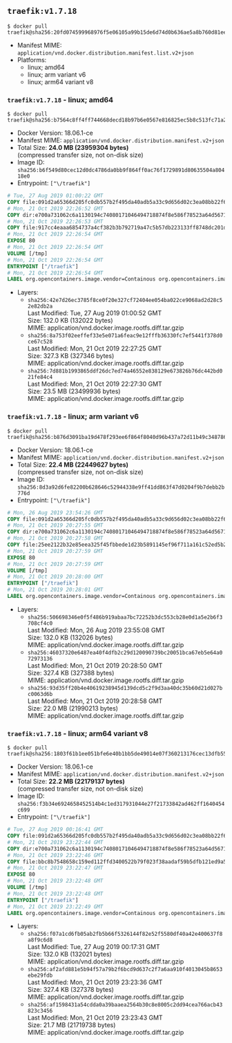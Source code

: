 ## `traefik:v1.7.18`

```console
$ docker pull traefik@sha256:20fd074599968976f5e06105a99b15de6d74d0b636ae5a8b760d81ee4c98f217
```

-	Manifest MIME: `application/vnd.docker.distribution.manifest.list.v2+json`
-	Platforms:
	-	linux; amd64
	-	linux; arm variant v6
	-	linux; arm64 variant v8

### `traefik:v1.7.18` - linux; amd64

```console
$ docker pull traefik@sha256:b7564c8ff4ff744668decd18b97b6e0567e816825ec5b8c513fc71a2d9632380
```

-	Docker Version: 18.06.1-ce
-	Manifest MIME: `application/vnd.docker.distribution.manifest.v2+json`
-	Total Size: **24.0 MB (23959304 bytes)**  
	(compressed transfer size, not on-disk size)
-	Image ID: `sha256:b6f549d80cec12d0dc4786da0bb9f864ff0ac76f1729891d80635504a80418e0`
-	Entrypoint: `["\/traefik"]`

```dockerfile
# Tue, 27 Aug 2019 01:00:22 GMT
COPY file:091d2a65366d205fc0db557b2f495da40adb5a33c9d656d02c3ea08bb22f6c4d in /etc/ssl/certs/ 
# Mon, 21 Oct 2019 22:26:52 GMT
COPY dir:e700a731062c6a1130194c74080171046494718874f8e586f78523a64d56715c in /usr/share/ 
# Mon, 21 Oct 2019 22:26:53 GMT
COPY file:917cc4eaaa6854737a4cf382b3b792719a47c5b57db223133ff8748dc201d7be in / 
# Mon, 21 Oct 2019 22:26:54 GMT
EXPOSE 80
# Mon, 21 Oct 2019 22:26:54 GMT
VOLUME [/tmp]
# Mon, 21 Oct 2019 22:26:54 GMT
ENTRYPOINT ["/traefik"]
# Mon, 21 Oct 2019 22:26:54 GMT
LABEL org.opencontainers.image.vendor=Containous org.opencontainers.image.url=https://traefik.io org.opencontainers.image.title=Traefik org.opencontainers.image.description=A modern reverse-proxy org.opencontainers.image.version=v1.7.18 org.opencontainers.image.documentation=https://docs.traefik.io
```

-	Layers:
	-	`sha256:42e7d26ec3785f8ce0f20e327cf72404ee054ba022ce9068ad2d28c52e82db2a`  
		Last Modified: Tue, 27 Aug 2019 01:00:52 GMT  
		Size: 132.0 KB (132022 bytes)  
		MIME: application/vnd.docker.image.rootfs.diff.tar.gzip
	-	`sha256:8a753f02eeffef33e5e071a6feac9e12fffb36330fc7ef5441f378d0ce67c528`  
		Last Modified: Mon, 21 Oct 2019 22:27:25 GMT  
		Size: 327.3 KB (327346 bytes)  
		MIME: application/vnd.docker.image.rootfs.diff.tar.gzip
	-	`sha256:7d881b1993865ddf26dc7ed74a46552e838129e673826b76dc442bd021fe84c4`  
		Last Modified: Mon, 21 Oct 2019 22:27:30 GMT  
		Size: 23.5 MB (23499936 bytes)  
		MIME: application/vnd.docker.image.rootfs.diff.tar.gzip

### `traefik:v1.7.18` - linux; arm variant v6

```console
$ docker pull traefik@sha256:b876d3091ba19d478f293ee6f864f8040d96b437a72d11b49c348786eb03a514
```

-	Docker Version: 18.06.1-ce
-	Manifest MIME: `application/vnd.docker.distribution.manifest.v2+json`
-	Total Size: **22.4 MB (22449627 bytes)**  
	(compressed transfer size, not on-disk size)
-	Image ID: `sha256:8d3a92d6fe82200b628646c52944338e9ff41dd863f47d0204f9b7debb2b776d`
-	Entrypoint: `["\/traefik"]`

```dockerfile
# Mon, 26 Aug 2019 23:54:26 GMT
COPY file:091d2a65366d205fc0db557b2f495da40adb5a33c9d656d02c3ea08bb22f6c4d in /etc/ssl/certs/ 
# Mon, 21 Oct 2019 20:27:55 GMT
COPY dir:e700a731062c6a1130194c74080171046494718874f8e586f78523a64d56715c in /usr/share/ 
# Mon, 21 Oct 2019 20:27:58 GMT
COPY file:25ee2122b32e85eea325f45fbbede1d23b5891145ef96f711a161c52ed5b2a52 in / 
# Mon, 21 Oct 2019 20:27:59 GMT
EXPOSE 80
# Mon, 21 Oct 2019 20:27:59 GMT
VOLUME [/tmp]
# Mon, 21 Oct 2019 20:28:00 GMT
ENTRYPOINT ["/traefik"]
# Mon, 21 Oct 2019 20:28:01 GMT
LABEL org.opencontainers.image.vendor=Containous org.opencontainers.image.url=https://traefik.io org.opencontainers.image.title=Traefik org.opencontainers.image.description=A modern reverse-proxy org.opencontainers.image.version=v1.7.18 org.opencontainers.image.documentation=https://docs.traefik.io
```

-	Layers:
	-	`sha256:506698346e0f5f486b919abaa7bc72252b3dc553cb28e0d1a5e2b6f3708cf4c0`  
		Last Modified: Mon, 26 Aug 2019 23:55:08 GMT  
		Size: 132.0 KB (132026 bytes)  
		MIME: application/vnd.docker.image.rootfs.diff.tar.gzip
	-	`sha256:46037320e6487ea40f4dfb2c29d120090739bc20051bca67eb5e64a072973136`  
		Last Modified: Mon, 21 Oct 2019 20:28:50 GMT  
		Size: 327.4 KB (327388 bytes)  
		MIME: application/vnd.docker.image.rootfs.diff.tar.gzip
	-	`sha256:93d35ff20b4e40619238945d139dcd5c2f9d3aa40dc35b60d21d027bc0063d6b`  
		Last Modified: Mon, 21 Oct 2019 20:28:58 GMT  
		Size: 22.0 MB (21990213 bytes)  
		MIME: application/vnd.docker.image.rootfs.diff.tar.gzip

### `traefik:v1.7.18` - linux; arm64 variant v8

```console
$ docker pull traefik@sha256:1803f61b1ee051bfe6e40b1bb5de49014e07f360213176cec13dfb5561fd579a
```

-	Docker Version: 18.06.1-ce
-	Manifest MIME: `application/vnd.docker.distribution.manifest.v2+json`
-	Total Size: **22.2 MB (22179137 bytes)**  
	(compressed transfer size, not on-disk size)
-	Image ID: `sha256:f3b34e6924658452514b4c1ed317931044e27f21733842ad462ff1640454c699`
-	Entrypoint: `["\/traefik"]`

```dockerfile
# Tue, 27 Aug 2019 00:16:41 GMT
COPY file:091d2a65366d205fc0db557b2f495da40adb5a33c9d656d02c3ea08bb22f6c4d in /etc/ssl/certs/ 
# Mon, 21 Oct 2019 23:22:44 GMT
COPY dir:e700a731062c6a1130194c74080171046494718874f8e586f78523a64d56715c in /usr/share/ 
# Mon, 21 Oct 2019 23:22:46 GMT
COPY file:bbc8b7548658c159ed112ffd3400522b79f023f38aadaf59b5dfb121ed9a54f6 in / 
# Mon, 21 Oct 2019 23:22:47 GMT
EXPOSE 80
# Mon, 21 Oct 2019 23:22:48 GMT
VOLUME [/tmp]
# Mon, 21 Oct 2019 23:22:48 GMT
ENTRYPOINT ["/traefik"]
# Mon, 21 Oct 2019 23:22:49 GMT
LABEL org.opencontainers.image.vendor=Containous org.opencontainers.image.url=https://traefik.io org.opencontainers.image.title=Traefik org.opencontainers.image.description=A modern reverse-proxy org.opencontainers.image.version=v1.7.18 org.opencontainers.image.documentation=https://docs.traefik.io
```

-	Layers:
	-	`sha256:f07a1cd6fb05ab2fb5b66f5326144f82e52f5580df40a42e400637f8a8f9c6d8`  
		Last Modified: Tue, 27 Aug 2019 00:17:31 GMT  
		Size: 132.0 KB (132021 bytes)  
		MIME: application/vnd.docker.image.rootfs.diff.tar.gzip
	-	`sha256:af2afd881e5b94f57a79b2f6bcd9d637c2f7a6aa910f4013045b8653ebe29fdb`  
		Last Modified: Mon, 21 Oct 2019 23:23:36 GMT  
		Size: 327.4 KB (327378 bytes)  
		MIME: application/vnd.docker.image.rootfs.diff.tar.gzip
	-	`sha256:af1598431a54cdda0a39baaea2564b30c8e8005c2dd94cea766acb43823c3456`  
		Last Modified: Mon, 21 Oct 2019 23:23:43 GMT  
		Size: 21.7 MB (21719738 bytes)  
		MIME: application/vnd.docker.image.rootfs.diff.tar.gzip

